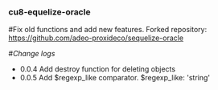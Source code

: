### cu8-equelize-oracle

#Fix old functions and add new features.
Forked repository: https://github.com/adeo-proxideco/sequelize-oracle


#_Change logs_
* 0.0.4 Add destroy function for deleting objects
* 0.0.5 Add $regexp_like comparator. $regexp_like: 'string' 
